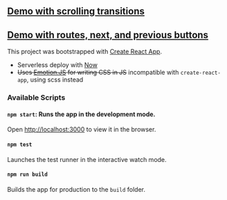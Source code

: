 ## [Demo with scrolling transitions](estela-diaz.sliding-transitions.now.sh/)
## [Demo with routes, next, and previous buttons](estela-diaz.sliding-transitions.now.sh/)
This project was bootstrapped with [Create React App](https://github.com/facebook/create-react-app).

- Serverless deploy with [Now](https://zeit.co/now)
- ~~Uses [Emotion.JS](https://emotion.sh/) for writing CSS in JS~~ incompatible with `create-react-app`, using scss instead



### Available Scripts

#### `npm start`: Runs the app in the development mode.
Open [http://localhost:3000](http://localhost:3000) to view it in the browser.

#### `npm test`
Launches the test runner in the interactive watch mode.

#### `npm run build`
Builds the app for production to the `build` folder.